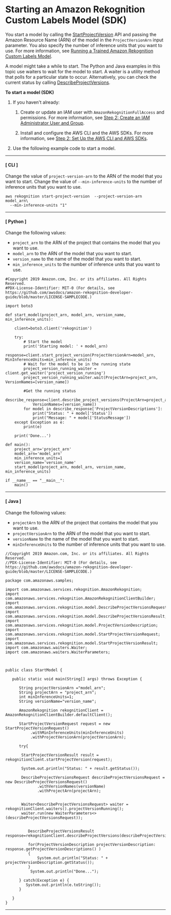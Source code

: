 # Starting an Amazon Rekognition Custom Labels Model \(SDK\)<a name="rm-start-model-sdk"></a>

You start a model by calling the [StartProjectVersion](https://docs.aws.amazon.com/rekognition/latest/dg/API_StartProjectVersion) API and passing the Amazon Resource Name \(ARN\) of the model in the `ProjectVersionArn` input parameter\. You also specify the number of inference units that you want to use\. For more information, see [Running a Trained Amazon Rekognition Custom Labels Model](rm-run-model.md)\.

A model might take a while to start\. The Python and Java examples in this topic use waiters to wait for the model to start\. A waiter is a utility method that polls for a particular state to occur\. Alternatively, you can check the current status by calling [DescribeProjectVersions](https://docs.aws.amazon.com/rekognition/latest/dg/API_DescribeProjectVersions)\. 

**To start a model \(SDK\)**

1. If you haven't already:

   1. Create or update an IAM user with `AmazonRekognitionFullAccess` and permissions\. For more information, see [Step 2: Create an IAM Administrator User and Group](su-account-user.md)\.

   1. Install and configure the AWS CLI and the AWS SDKs\. For more information, see [Step 2: Set Up the AWS CLI and AWS SDKs](su-awscli-sdk.md)\.

1. Use the following example code to start a model\.

------
#### [ CLI ]

   Change the value of `project-version-arn` to the ARN of the model that you want to start\. Change the value of `--min-inference-units` to the number of inference units that you want to use\.

   ```
   aws rekognition start-project-version  --project-version-arn model_arn\
     --min-inference-units "1"
   ```

------
#### [ Python ]

   Change the following values:
   + `project_arn` to the ARN of the project that contains the model that you want to use\.
   + `model_arn` to the ARN of the model that you want to start\.
   + `version_name` to the name of the model that you want to start\.
   + `min_inference_units` to the number of inference units that you want to use\.

   ```
   #Copyright 2019 Amazon.com, Inc. or its affiliates. All Rights Reserved.
   #PDX-License-Identifier: MIT-0 (For details, see https://github.com/awsdocs/amazon-rekognition-developer-guide/blob/master/LICENSE-SAMPLECODE.)
   
   import boto3
   
   def start_model(project_arn, model_arn, version_name, min_inference_units):
   
       client=boto3.client('rekognition')
   
       try:
           # Start the model
           print('Starting model: ' + model_arn)
           response=client.start_project_version(ProjectVersionArn=model_arn, MinInferenceUnits=min_inference_units)
           # Wait for the model to be in the running state
           project_version_running_waiter = client.get_waiter('project_version_running')
           project_version_running_waiter.wait(ProjectArn=project_arn, VersionNames=[version_name])
   
           #Get the running status
           describe_response=client.describe_project_versions(ProjectArn=project_arn,
               VersionNames=[version_name])
           for model in describe_response['ProjectVersionDescriptions']:
               print("Status: " + model['Status'])
               print("Message: " + model['StatusMessage']) 
       except Exception as e:
           print(e)
           
       print('Done...')
       
   def main():
       project_arn='project_arn'
       model_arn='model_arn'
       min_inference_units=1 
       version_name='version_name'
       start_model(project_arn, model_arn, version_name, min_inference_units)
   
   if __name__ == "__main__":
       main()
   ```

------
#### [ Java ]

   Change the following values:
   + `projectArn` to the ARN of the project that contains the model that you want to use\.
   + `projectVersionArn` to the ARN of the model that you want to start\.
   + `versionName` to the name of the model that you want to start\.
   + `minInferenceUnits` to the number of inference units that you want to use\.

   ```
   //Copyright 2019 Amazon.com, Inc. or its affiliates. All Rights Reserved.
   //PDX-License-Identifier: MIT-0 (For details, see https://github.com/awsdocs/amazon-rekognition-developer-guide/blob/master/LICENSE-SAMPLECODE.)
   
   package com.amazonaws.samples;
   
   import com.amazonaws.services.rekognition.AmazonRekognition;
   import com.amazonaws.services.rekognition.AmazonRekognitionClientBuilder;
   import com.amazonaws.services.rekognition.model.DescribeProjectVersionsRequest;
   import com.amazonaws.services.rekognition.model.DescribeProjectVersionsResult;
   import com.amazonaws.services.rekognition.model.ProjectVersionDescription;
   import com.amazonaws.services.rekognition.model.StartProjectVersionRequest;
   import com.amazonaws.services.rekognition.model.StartProjectVersionResult;
   import com.amazonaws.waiters.Waiter;
   import com.amazonaws.waiters.WaiterParameters;
   
   
   
   public class StartModel {
   
      public static void main(String[] args) throws Exception {
   
         String projectVersionArn ="model_arn";
         String projectArn = "project_arn";
         int minInferenceUnits=1;
         String versionName="version_name";
   
         AmazonRekognition rekognitionClient = AmazonRekognitionClientBuilder.defaultClient();
        
         StartProjectVersionRequest request = new StartProjectVersionRequest()
              .withMinInferenceUnits(minInferenceUnits)
              .withProjectVersionArn(projectVersionArn);
     
         try{
       	  
       	  StartProjectVersionResult result = rekognitionClient.startProjectVersion(request);
       	  
       	  System.out.println("Status: " + result.getStatus());
    
       	  DescribeProjectVersionsRequest describeProjectVersionsRequest = new DescribeProjectVersionsRequest()
       			 .withVersionNames(versionName)
       			 .withProjectArn(projectArn);
       	  
      	  
       	  Waiter<DescribeProjectVersionsRequest> waiter = rekognitionClient.waiters().projectVersionRunning();
       	  waiter.run(new WaiterParameters<>(describeProjectVersionsRequest));
       	  
   
             DescribeProjectVersionsResult response=rekognitionClient.describeProjectVersions(describeProjectVersionsRequest);
   
             for(ProjectVersionDescription projectVersionDescription: response.getProjectVersionDescriptions() )
             {
                 System.out.println("Status: " + projectVersionDescription.getStatus());
             }
              System.out.println("Done...");
   
         } catch(Exception e) {
            System.out.println(e.toString());
         }
   
      }
   }
   ```

------